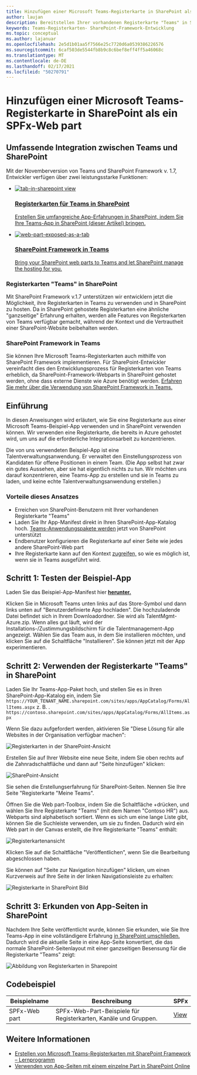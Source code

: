 ```yaml
---
title: Hinzufügen einer Microsoft Teams-Registerkarte in SharePoint als ein SPFx-Web part
author: laujan
description: Bereitstellen Ihrer vorhandenen Registerkarte "Teams" in SharePoint als SharePoint-Framework-Web part.
keywords: Teams-Registerkarten- SharePoint-Framework-Entwicklung
ms.topic: conceptual
ms.author: lajanuar
ms.openlocfilehash: 2e5d1b01aa5f7566e25c7720d6a0539386226576
ms.sourcegitcommit: 6caf503de5544fb8b9c8c6bef8eff4ff5a46068c
ms.translationtype: MT
ms.contentlocale: de-DE
ms.lasthandoff: 02/17/2021
ms.locfileid: "50270791"
---
```

# <a name="adding-a-microsoft-teams-tab-in-sharepoint-as-an-spfx-web-part"></a>Hinzufügen einer Microsoft Teams-Registerkarte in SharePoint als ein SPFx-Web part

## <a name="rich-integration-between-teams-and-sharepoint"></a>Umfassende Integration zwischen Teams und SharePoint

Mit der Novemberversion von Teams und SharePoint Framework v. 1.7, Entwickler verfügen über zwei leistungsstarke Funktionen:

<ul  class="panelContent cardsC">
<li>
    <a href="#introduction">
        <div class="cardSize">
            <div class="cardPadding">
                <div class="card">
                    <div class="cardImageOuter">
                        <div class="cardImage bgdAccent1">
                            <img src="~/assets/images/tabs/tabs-in-sharepoint/image084.png" alt="tab-in-sharepoint view"/>
                        </div>
                    </div>
                    <div class="cardText">
                        <h3>Registerkarten für Teams in SharePoint</h3>
                        <p>Erstellen Sie umfangreiche App-Erfahrungen in SharePoint, indem Sie Ihre Teams-App in SharePoint (dieser Artikel) bringen.</p>
                    </div>
                </div>
            </div>
        </div>
    </a>
</li>
<li>
    <a href="https://docs.microsoft.com/sharepoint/dev/spfx/web-parts/get-started/using-web-part-as-ms-teams-tab">
        <div class="cardSize">
            <div class="cardPadding">
                <div class="card">
                    <div class="cardImageOuter">
                        <div class="cardImage bgdAccent1">
                            <img src="~/assets/images/tabs/tabs-in-sharepoint/SharePoint-web-part-exposed-as-a-Tab-in-Microsoft-Teams.png" alt="web-part-exposed-as-a-tab" />
                        </div>
                    </div>
                    <div class="cardText">
                        <h3>SharePoint Framework in Teams</h3>
                        <p>Bring your SharePoint web parts to Teams and let SharePoint manage the hosting for you.</p>
                    </div>
                </div>
            </div>
        </div>
    </a>
</li>
</ul>

### <a name="teams-tabs-in-sharepoint"></a>Registerkarten "Teams" in SharePoint

Mit SharePoint Framework v.1.7 unterstützen wir entwicklern jetzt die Möglichkeit, ihre Registerkarten in Teams zu verwenden und in SharePoint zu hosten. Da in SharePoint gehostete Registerkarten eine ähnliche "ganzseitige" Erfahrung erhalten, werden alle Features von Registerkarten von Teams verfügbar gemacht, während der Kontext und die Vertrautheit einer SharePoint-Website beibehalten werden.

### <a name="sharepoint-framework-in-teams"></a>SharePoint Framework in Teams

Sie können Ihre Microsoft Teams-Registerkarten auch mithilfe von SharePoint Framework implementieren. Für SharePoint-Entwickler vereinfacht dies den Entwicklungsprozess für Registerkarten von Teams erheblich, da SharePoint-Framework-Webparts in SharePoint gehostet werden, ohne dass externe Dienste wie Azure benötigt werden. [Erfahren Sie mehr über die Verwendung von SharePoint Framework in Teams.](/sharepoint/dev/spfx/web-parts/get-started/using-web-part-as-ms-teams-tab)

## <a name="introduction"></a>Einführung

In diesen Anweisungen wird erläutert, wie Sie eine Registerkarte aus einer Microsoft Teams-Beispiel-App verwenden und in SharePoint verwenden können. Wir verwenden eine Registerkarte, die bereits in Azure gehostet wird, um uns auf die erforderliche Integrationsarbeit zu konzentrieren.

Die von uns verwendeten Beispiel-App ist eine Talentverwaltungsanwendung. Er verwaltet den Einstellungsprozess von Kandidaten für offene Positionen in einem Team. (Die App selbst hat zwar ein gutes Aussehen, aber sie hat eigentlich nichts zu tun. Wir möchten uns darauf konzentrieren, eine Teams-App zu erstellen und sie in Teams zu laden, und keine echte Talentverwaltungsanwendung erstellen.)

### <a name="benefits-of-this-approach"></a>Vorteile dieses Ansatzes

- Erreichen von SharePoint-Benutzern mit Ihrer vorhandenen Registerkarte "Teams"
- Laden Sie Ihr App-Manifest direkt in Ihren SharePoint-App-Katalog hoch. [Teams-Anwendungspakete werden](~/concepts/build-and-test/apps-package.md) jetzt von SharePoint unterstützt
- Endbenutzer konfigurieren die Registerkarte auf einer Seite wie jedes andere SharePoint-Web part
- Ihre Registerkarte kann auf den Kontext [zugreifen,](~/tabs/how-to/access-teams-context.md) so wie es möglich ist, wenn sie in Teams ausgeführt wird.

## <a name="step-1-testing-the-sample-app"></a>Schritt 1: Testen der Beispiel-App

Laden Sie das Beispiel-App-Manifest hier [**herunter.**](https://github.com/MicrosoftDocs/msteams-docs/raw/master/msteams-platform/assets/downloads/TalentMgmt-Azure.zip)

Klicken Sie in Microsoft Teams unten links auf das Store-Symbol und dann links unten auf "Benutzerdefinierte App hochladen". Die hochzuladende Datei befindet sich in Ihrem Downloadordner. Sie wird als TalentMgmt-Azure.zip. Wenn alles gut läuft, wird der Installations-/Zustimmungsbildschirm für die Talentmanagement-App angezeigt. Wählen Sie das Team aus, in dem Sie installieren möchten, und klicken Sie auf die Schaltfläche "Installieren". Sie können jetzt mit der App experimentieren.

## <a name="step-2-using-the-teams-tab-in-sharepoint"></a>Schritt 2: Verwenden der Registerkarte "Teams" in SharePoint

Laden Sie Ihr Teams-App-Paket hoch, und stellen Sie es in Ihren SharePoint-App-Katalog ein, indem Sie `https://YOUR_TENANT_NAME.sharepoint.com/sites/apps/AppCatalog/Forms/AllItems.aspx` z. B. . `https://contoso.sharepoint.com/sites/apps/AppCatalog/Forms/AllItems.aspx`

Wenn Sie dazu aufgefordert werden, aktivieren Sie "Diese Lösung für alle Websites in der Organisation verfügbar machen":

![Registerkarten in der SharePoint-Ansicht](~/assets/images/tabs/tabs-in-sharepoint/image065.png)

Erstellen Sie auf Ihrer Website eine neue Seite, indem Sie oben rechts auf die Zahnradschaltfläche und dann auf "Seite hinzufügen" klicken:

![SharePoint-Ansicht](~/assets/images/tabs/tabs-in-sharepoint/image066.png)

Sie sehen die Erstellungserfahrung für SharePoint-Seiten. Nennen Sie Ihre Seite "Registerkarte "Meine Teams".

Öffnen Sie die Web part-Toolbox, indem Sie die Schaltfläche +drücken, und wählen Sie Ihre Registerkarte "Teams" (mit dem Namen "Contoso HR") aus. Webparts sind alphabetisch sortiert. Wenn es sich um eine lange Liste gibt, können Sie die Suchleiste verwenden, um sie zu finden. Dadurch wird ein Web part in der Canvas erstellt, die Ihre Registerkarte "Teams" enthält:

![Registerkartenansicht](~/assets/images/tabs/tabs-in-sharepoint/image071.png)

Klicken Sie auf die Schaltfläche "Veröffentlichen", wenn Sie die Bearbeitung abgeschlossen haben.

Sie können auf "Seite zur Navigation hinzufügen" klicken, um einen Kurzverweis auf Ihre Seite in der linken Navigationsleiste zu erhalten:

![Registerkarte in SharePoint Bild](~/assets/images/tabs/tabs-in-sharepoint/image073.png)

## <a name="step-3-explore-app-pages-in-sharepoint"></a>Schritt 3: Erkunden von App-Seiten in SharePoint

Nachdem Ihre Seite veröffentlicht wurde, können Sie erkunden, wie Sie Ihre Teams-App in eine vollständigere Erfahrung [in SharePoint umschließen.](/sharepoint/dev/spfx/web-parts/single-part-app-pages) Dadurch wird die aktuelle Seite in eine App-Seite konvertiert, die das normale SharePoint-Seitenlayout mit einer ganzseitigen Besensung für die Registerkarte "Teams" zeigt:

![Abbildung von Registerkarten in Sharepoint](~/assets/images/tabs/tabs-in-sharepoint/image085.png)

## <a name="code-sample"></a>Codebeispiel
| **Beispielname** | **Beschreibung** | **SPFx** |
|-----------------|-----------------|----------|
| SPFx-Web part | SPFx-Web-Part-Beispiele für Registerkarten, Kanäle und Gruppen. | [View](https://github.com/OfficeDev/Microsoft-Teams-Samples/tree/main/samples/tab-channel-group/spfx)

## <a name="more-information"></a>Weitere Informationen

- [Erstellen von Microsoft Teams-Registerkarten mit SharePoint Framework – Lernprogramm](/sharepoint/dev/spfx/web-parts/get-started/using-web-part-as-ms-teams-tab)
- [Verwenden von App-Seiten mit einem einzelne Part in SharePoint Online](/sharepoint/dev/spfx/web-parts/single-part-app-pages)
